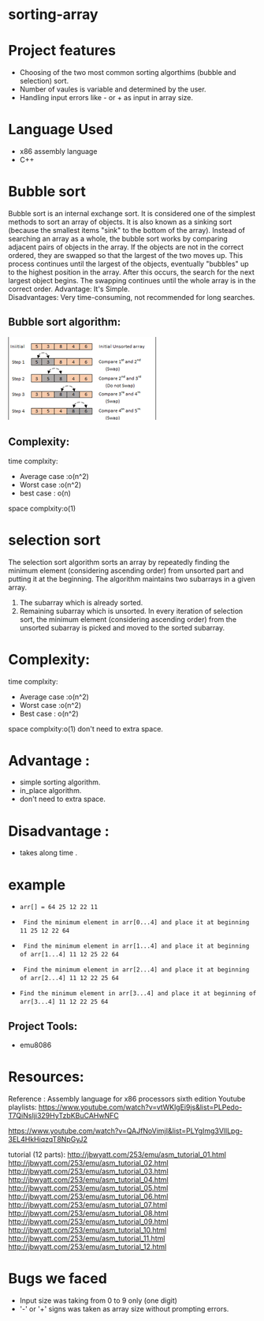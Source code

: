 # sorting-array

# Project features
- Choosing of the two most common sorting algorthims (bubble and selection) sort.
- Number of vaules is variable and determined by the user.
- Handling input errors like - or + as input in array size.

# Language Used 
- x86 assembly language
- C++

# Bubble sort
Bubble sort is an internal exchange sort. It is considered one of the simplest methods to sort an array of objects.  It is also known as a sinking sort (because the smallest items "sink" to the bottom of the array). 
Instead of searching an array as a whole, the bubble sort works by comparing adjacent pairs of objects in the array.  If the objects are not in the correct ordered, they are swapped so that the largest of the two moves up.  This process continues until the largest of the objects, eventually "bubbles" up to the highest position in the array.  After this occurs, the search for the  next largest object begins.  The swapping continues until the whole array is in the correct order.
Advantage:   It's Simple.           
Disadvantages:  Very time-consuming, not recommended for long searches.

## Bubble sort algorithm:
![](https://github.com/Shrouk-Abdullah/sorting-array/blob/9737b3552316a6ef6f8fc28f14c7daafcda8bb04/bubble%20sort.png)

## Complexity:
time complxity:
- Average case :o(n^2)
- Worst case :o(n^2)
- best case : o(n)

space complxity:o(1)


# selection sort

The selection sort algorithm sorts an array by repeatedly finding the minimum element (considering ascending order) from unsorted part and putting it at the beginning. The algorithm maintains two subarrays in a given array.
1) The subarray which is already sorted. 
2) Remaining subarray which is unsorted.
In every iteration of selection sort, the minimum element (considering ascending order) from the unsorted subarray is picked and moved to the sorted subarray.

# Complexity:
time complxity:
- Average case :o(n^2)
- Worst case :o(n^2)
- Best case : o(n^2)

space complxity:o(1)
don't need to extra space. 

# Advantage :
- simple sorting algorithm.
- in_place algorithm.
- don't need to extra space. 

# Disadvantage :
- takes along time .

# example

- `arr[] = 64 25 12 22 11`

- ` Find the minimum element in arr[0...4]
and place it at beginning
11 25 12 22 64`

- ` Find the minimum element in arr[1...4]
 and place it at beginning of arr[1...4]
11 12 25 22 64`

- ` Find the minimum element in arr[2...4]
and place it at beginning of arr[2...4]
11 12 22 25 64`

- ` Find the minimum element in arr[3...4]
and place it at beginning of arr[3...4]
11 12 22 25 64 `

## Project Tools:
- emu8086

# Resources:
Reference :
Assembly language for x86 processors sixth edition
Youtube playlists:
https://www.youtube.com/watch?v=vtWKlgEi9js&list=PLPedo-T7QiNsIji329HyTzbKBuCAHwNFC

https://www.youtube.com/watch?v=QAJfNoVimjI&list=PLYgImg3VllLpg-3EL4HkHiqzqT8NpGyJ2

tutorial (12 parts):
http://jbwyatt.com/253/emu/asm_tutorial_01.html
http://jbwyatt.com/253/emu/asm_tutorial_02.html
http://jbwyatt.com/253/emu/asm_tutorial_03.html
http://jbwyatt.com/253/emu/asm_tutorial_04.html
http://jbwyatt.com/253/emu/asm_tutorial_05.html
http://jbwyatt.com/253/emu/asm_tutorial_06.html
http://jbwyatt.com/253/emu/asm_tutorial_07.html
http://jbwyatt.com/253/emu/asm_tutorial_08.html
http://jbwyatt.com/253/emu/asm_tutorial_09.html
http://jbwyatt.com/253/emu/asm_tutorial_10.html
http://jbwyatt.com/253/emu/asm_tutorial_11.html
http://jbwyatt.com/253/emu/asm_tutorial_12.html

# Bugs we faced 
- Input size was taking from 0 to 9 only (one digit)
- '-' or '+' signs was taken as array size without prompting errors.

